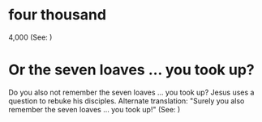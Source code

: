 
# four thousand
4,000 (See: )

# Or the seven loaves ... you took up?
Do you also not remember the seven loaves ... you took up? Jesus uses a question to rebuke his disciples. Alternate translation: "Surely you also remember the seven loaves ... you took up!" (See: )